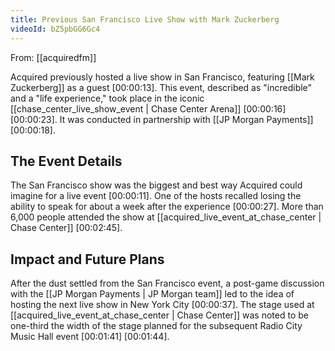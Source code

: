 ```yaml
---
title: Previous San Francisco Live Show with Mark Zuckerberg
videoId: bZ5pbGG6Gc4
---
```


From: [[acquiredfm]] <br/> 

Acquired previously hosted a live show in San Francisco, featuring [[Mark Zuckerberg]] as a guest <a class="yt-timestamp" data-t="00:00:13">[00:00:13]</a>. This event, described as "incredible" and a "life experience," took place in the iconic [[chase_center_live_show_event | Chase Center Arena]] <a class="yt-timestamp" data-t="00:00:16">[00:00:16]</a> <a class="yt-timestamp" data-t="00:00:23">[00:00:23]</a>. It was conducted in partnership with [[JP Morgan Payments]] <a class="yt-timestamp" data-t="00:00:18">[00:00:18]</a>.

## The Event Details
The San Francisco show was the biggest and best way Acquired could imagine for a live event <a class="yt-timestamp" data-t="00:00:11">[00:00:11]</a>. One of the hosts recalled losing the ability to speak for about a week after the experience <a class="yt-timestamp" data-t="00:00:27">[00:00:27]</a>. More than 6,000 people attended the show at [[acquired_live_event_at_chase_center | Chase Center]] <a class="yt-timestamp" data-t="00:02:45">[00:02:45]</a>.

## Impact and Future Plans
After the dust settled from the San Francisco event, a post-game discussion with the [[JP Morgan Payments | JP Morgan team]] led to the idea of hosting the next live show in New York City <a class="yt-timestamp" data-t="00:00:37">[00:00:37]</a>. The stage used at [[acquired_live_event_at_chase_center | Chase Center]] was noted to be one-third the width of the stage planned for the subsequent Radio City Music Hall event <a class="yt-timestamp" data-t="00:01:41">[00:01:41]</a> <a class="yt-timestamp" data-t="00:01:44">[00:01:44]</a>.